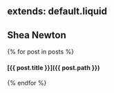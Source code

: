 extends: default.liquid
---
## Shea Newton

{% for post in posts %}
#### [{{ post.title }}]({{ post.path }})
{% endfor %}
